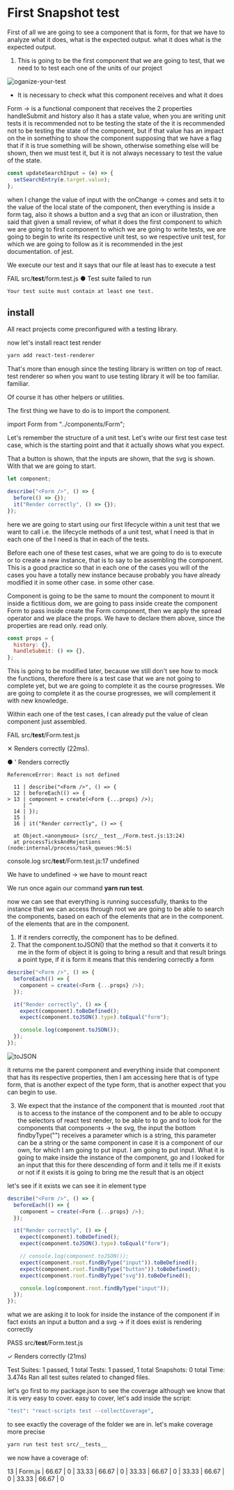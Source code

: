 # First Snapshot test

First of all we are going to see a component that is form, for that we have to analyze what it does, what is the expected output.
what it does what is the expected output.

1. This is going to be the first component that we are going to test, that we need to
   to test each one of the units of our project

![oganize-your-test](/images/form.png)

- It is necessary to check what this component receives and what it does

Form -> is a functional component that receives the 2 properties handleSubmit and history
also it has a state value, when you are writing unit tests it is recommended not to be testing the state of the
it is recommended not to be testing the state of the component, but if that value has an impact on the
in something to show the component supposing that we have a flag that if it is true
something will be shown, otherwise something else will be shown, then we must test it, but
it is not always necessary to test the value of the state.

```js
const updateSearchInput = (e) => {
  setSearchEntry(e.target.value);
};
```

when I change the value of input with the onChange -> comes and sets it to the value of the local state
of the component, then everything is inside a form tag, also it shows a button
and a svg that an icon or illustration, then said that given a small review, of what it does the first component to which we are going to
first component to which we are going to write tests, we are going to begin to write its respective unit test, so we
respective unit test, for which we are going to follow as it is recommended in the jest documentation.
of jest.

We execute our test and it says that our file at least has to execute a test

FAIL src/**test**/form.test.js
● Test suite failed to run

    Your test suite must contain at least one test.

## install

All react projects come preconfigured with a testing library.

now let's install react test render

```bash
yarn add react-test-renderer
```

That's more than enough since the testing library is written on top of react.
test renderer so when you want to use testing library it will be too familiar.
familiar.

Of course it has other helpers or utilities.

The first thing we have to do is to import the component.

import Form from "../components/Form";

Let's remember the structure of a unit test. Let's write our first test case
test case, which is the starting point and that it actually shows what you expect.

That a button is shown, that the inputs are shown, that the svg is shown.
With that we are going to start.

```js
let component;

describe("<Form />", () => {
  before(() => {});
  it("Render correctly", () => {});
});
```

here we are going to start using our first lifecycle within a unit test
that we want to call i.e. the lifecycle methods of a unit test, what I need is that in each one of the
I need is that in each of the tests.

Before each one of these test cases, what we are going to do is to execute or to create a new
instance, that is to say to be assembling the component. This is a good practice so that in each one of the cases you will
of the cases you have a totally new instance because probably you have already modified it in some other case.
in some other case.

Component is going to be the same to mount the component to mount it inside a fictitious dom, we are going to pass inside create the component Form
to pass inside create the Form component, then we apply the spread operator and we place the
props. We have to declare them above, since the properties are read only.
read only.

```js
const props = {
  history: {},
  handleSubmit: () => {},
};
```

This is going to be modified later, because we still don't see how to mock the functions,
therefore there is a test case that we are not going to complete yet, but we are going to complete it as the course progresses.
We are going to complete it as the course progresses, we will complement it with new knowledge.

Within each one of the test cases, I can already put the value of clean component
just assembled.

FAIL src/**test**/Form.test.js

  <Form />
    ✕ Renders correctly (22ms).

● <Form /> ' Renders correctly

    ReferenceError: React is not defined

      11 | describe("<Form />", () => {
      12 | beforeEach(() => {
    > 13 | component = create(<Form {...props} />);
         | ^
      14 | });
      15 |
      16 | it("Render correctly", () => {

      at Object.<anonymous> (src/__test__/Form.test.js:13:24)
      at processTicksAndRejections (node:internal/process/task_queues:96:5)

console.log src/**test**/Form.test.js:17
undefined

We have to undefined -> we have to mount react

We run once again our command **yarn run test**.

now we can see that everything is running successfully, thanks to the instance that we can access
through root we are going to be able to search the components, based on each of the elements that are in the component.
of the elements that are in the component.

1. If it renders correctly, the component has to be defined.
2. That the component.toJSON() that the method so that it converts it to me in the form of object
   it is going to bring a result and that result brings a point type, if it is form it means
   that this rendering correctly a form

```js
describe("<Form />", () => {
  beforeEach(() => {
    component = create(<Form {...props} />);
  });

  it("Render correctly", () => {
    expect(component).toBeDefined();
    expect(component.toJSON().type).toEqual("form");

    console.log(component.toJSON());
  });
});
```

![toJSON](/images/toJSON.png)

it returns me the parent component and everything inside that component
that has its respective properties, then I am accessing here that is of type form, that is another expect
of the type form, that is another expect that you can begin to use.

3. We expect that the instance of the component that is mounted .root that is to access to the
   instance of the component and to be able to occupy the selectors of react test render, to be able to
   to go and to look for the components that components -> the svg, the input the bottom
   findbyType("") receives a parameter which is a string, this parameter can be a string
   or the same component in case it is a component of our own, for which I am going to put input.
   I am going to put input. What it is going to make inside the instance of the component, go
   and I looked for an input that this for there descending of form and it tells me if it exists or not
   if it exists it is going to bring me the result that is an object

let's see if it exists we can see it in element type

```js
describe("<Form />", () => {
  beforeEach(() => {
    component = create(<Form {...props} />);
  });

  it("Render correctly", () => {
    expect(component).toBeDefined();
    expect(component.toJSON().type).toEqual("form");

    // console.log(component.toJSON());
    expect(component.root.findByType("input")).toBeDefined();
    expect(component.root.findByType("button")).toBeDefined();
    expect(component.root.findByType("svg")).toBeDefined();

    console.log(component.root.findByType("input"));
  });
});
```

what we are asking it to look for inside the instance of the
component if in fact exists an input a button and a svg -> if it does exist
is rendering correctly

PASS src/**test**/Form.test.js

  <Form />
    ✓ Renders correctly (21ms)

Test Suites: 1 passed, 1 total
Tests: 1 passed, 1 total
Snapshots: 0 total
Time: 3.474s
Ran all test suites related to changed files.

let's go first to my package.json to see the coverage although we know that it is very easy to cover.
easy to cover, let's add inside the script:

```bash
"test": "react-scripts test --collectCoverage",
```

to see exactly the coverage of the folder we are in.
let's make coverage more precise

```bash
yarn run test test src/__tests__
```

we now have a coverage of:

13 |
Form.js | 66.67 | 0 | 33.33 | 66.67 | 0 | 33.33 | 66.67 | 0 | 33.33 | 66.67 | 0 | 33.33 | 66.67 | 0
